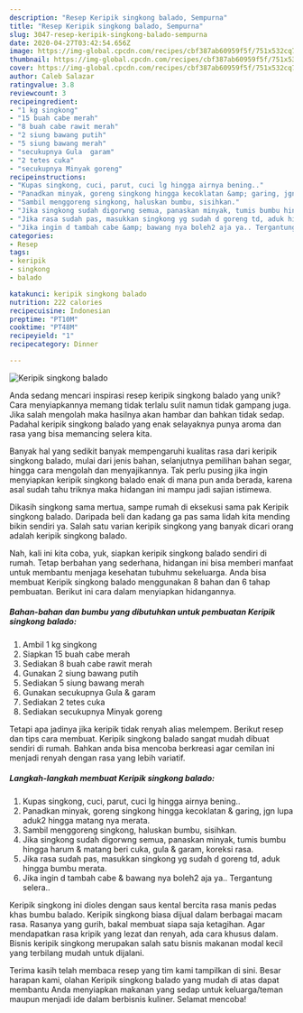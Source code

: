 ```yaml
---
description: "Resep Keripik singkong balado, Sempurna"
title: "Resep Keripik singkong balado, Sempurna"
slug: 3047-resep-keripik-singkong-balado-sempurna
date: 2020-04-27T03:42:54.656Z
image: https://img-global.cpcdn.com/recipes/cbf387ab60959f5f/751x532cq70/keripik-singkong-balado-foto-resep-utama.jpg
thumbnail: https://img-global.cpcdn.com/recipes/cbf387ab60959f5f/751x532cq70/keripik-singkong-balado-foto-resep-utama.jpg
cover: https://img-global.cpcdn.com/recipes/cbf387ab60959f5f/751x532cq70/keripik-singkong-balado-foto-resep-utama.jpg
author: Caleb Salazar
ratingvalue: 3.8
reviewcount: 3
recipeingredient:
- "1 kg singkong"
- "15 buah cabe merah"
- "8 buah cabe rawit merah"
- "2 siung bawang putih"
- "5 siung bawang merah"
- "secukupnya Gula  garam"
- "2 tetes cuka"
- "secukupnya Minyak goreng"
recipeinstructions:
- "Kupas singkong, cuci, parut, cuci lg hingga airnya bening.."
- "Panadkan minyak, goreng singkong hingga kecoklatan &amp; garing, jgn lupa aduk2 hingga matang nya merata."
- "Sambil menggoreng singkong, haluskan bumbu, sisihkan."
- "Jika singkong sudah digorwng semua, panaskan minyak, tumis bumbu hingga harum &amp; matang beri cuka, gula &amp; garam, koreksi rasa."
- "Jika rasa sudah pas, masukkan singkong yg sudah d goreng td, aduk hingga bumbu merata."
- "Jika ingin d tambah cabe &amp; bawang nya boleh2 aja ya.. Tergantung selera.."
categories:
- Resep
tags:
- keripik
- singkong
- balado

katakunci: keripik singkong balado 
nutrition: 222 calories
recipecuisine: Indonesian
preptime: "PT10M"
cooktime: "PT48M"
recipeyield: "1"
recipecategory: Dinner

---
```



![Keripik singkong balado](https://img-global.cpcdn.com/recipes/cbf387ab60959f5f/751x532cq70/keripik-singkong-balado-foto-resep-utama.jpg)

Anda sedang mencari inspirasi resep keripik singkong balado yang unik? Cara menyiapkannya memang tidak terlalu sulit namun tidak gampang juga. Jika salah mengolah maka hasilnya akan hambar dan bahkan tidak sedap. Padahal keripik singkong balado yang enak selayaknya punya aroma dan rasa yang bisa memancing selera kita.

Banyak hal yang sedikit banyak mempengaruhi kualitas rasa dari keripik singkong balado, mulai dari jenis bahan, selanjutnya pemilihan bahan segar, hingga cara mengolah dan menyajikannya. Tak perlu pusing jika ingin menyiapkan keripik singkong balado enak di mana pun anda berada, karena asal sudah tahu triknya maka hidangan ini mampu jadi sajian istimewa.

Dikasih singkong sama mertua, sampe rumah di eksekusi sama pak Keripik singkong balado. Daripada beli dan kadang ga pas sama lidah kita mending bikin sendiri ya. Salah satu varian keripik singkong yang banyak dicari orang adalah keripik singkong balado.


Nah, kali ini kita coba, yuk, siapkan keripik singkong balado sendiri di rumah. Tetap berbahan yang sederhana, hidangan ini bisa memberi manfaat untuk membantu menjaga kesehatan tubuhmu sekeluarga. Anda bisa membuat Keripik singkong balado menggunakan 8 bahan dan 6 tahap pembuatan. Berikut ini cara dalam menyiapkan hidangannya.

<!--inarticleads1-->

##### Bahan-bahan dan bumbu yang dibutuhkan untuk pembuatan Keripik singkong balado:

1. Ambil 1 kg singkong
1. Siapkan 15 buah cabe merah
1. Sediakan 8 buah cabe rawit merah
1. Gunakan 2 siung bawang putih
1. Sediakan 5 siung bawang merah
1. Gunakan secukupnya Gula &amp; garam
1. Sediakan 2 tetes cuka
1. Sediakan secukupnya Minyak goreng


Tetapi apa jadinya jika keripik tidak renyah alias melempem. Berikut resep dan tips cara membuat. Keripik singkong balado sangat mudah dibuat sendiri di rumah. Bahkan anda bisa mencoba berkreasi agar cemilan ini menjadi renyah dengan rasa yang lebih variatif. 

<!--inarticleads2-->

##### Langkah-langkah membuat Keripik singkong balado:

1. Kupas singkong, cuci, parut, cuci lg hingga airnya bening..
1. Panadkan minyak, goreng singkong hingga kecoklatan &amp; garing, jgn lupa aduk2 hingga matang nya merata.
1. Sambil menggoreng singkong, haluskan bumbu, sisihkan.
1. Jika singkong sudah digorwng semua, panaskan minyak, tumis bumbu hingga harum &amp; matang beri cuka, gula &amp; garam, koreksi rasa.
1. Jika rasa sudah pas, masukkan singkong yg sudah d goreng td, aduk hingga bumbu merata.
1. Jika ingin d tambah cabe &amp; bawang nya boleh2 aja ya.. Tergantung selera..


Keripik singkong ini dioles dengan saus kental bercita rasa manis pedas khas bumbu balado. Keripik singkong biasa dijual dalam berbagai macam rasa. Rasanya yang gurih, bakal membuat siapa saja ketagihan. Agar mendapatkan rasa kripik yang lezat dan renyah, ada cara khusus dalam. Bisnis keripik singkong merupakan salah satu bisnis makanan modal kecil yang terbilang mudah untuk dijalani. 

Terima kasih telah membaca resep yang tim kami tampilkan di sini. Besar harapan kami, olahan Keripik singkong balado yang mudah di atas dapat membantu Anda menyiapkan makanan yang sedap untuk keluarga/teman maupun menjadi ide dalam berbisnis kuliner. Selamat mencoba!
